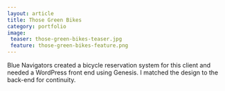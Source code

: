 ```yaml
---
layout: article
title: Those Green Bikes
category: portfolio
image:
 teaser: those-green-bikes-teaser.jpg
 feature: those-green-bikes-feature.png
---
```


Blue Navigators created a bicycle reservation system for this client and needed a WordPress front end using Genesis. I matched the design to the back-end for continuity.
